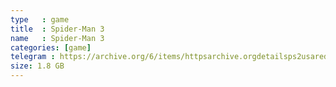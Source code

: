 ```yaml
---
type   : game
title  : Spider-Man 3
name   : Spider-Man 3
categories: [game]
telegram : https://archive.org/6/items/httpsarchive.orgdetailsps2usaredump3/Spider-Man%203.7z
size: 1.8 GB
---
```



